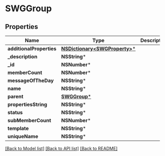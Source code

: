 # SWGGroup

## Properties
Name | Type | Description | Notes
------------ | ------------- | ------------- | -------------
**additionalProperties** | [**NSDictionary&lt;SWGProperty&gt;***](SWGProperty.md) |  | [optional] 
**_description** | **NSString*** |  | [optional] 
**_id** | **NSNumber*** |  | [optional] 
**memberCount** | **NSNumber*** |  | [optional] 
**messageOfTheDay** | **NSString*** |  | [optional] 
**name** | **NSString*** |  | [optional] 
**parent** | [**SWGGroup***](SWGGroup.md) |  | [optional] 
**propertiesString** | **NSString*** |  | [optional] 
**status** | **NSString*** |  | [optional] 
**subMemberCount** | **NSNumber*** |  | [optional] 
**template** | **NSString*** |  | [optional] 
**uniqueName** | **NSString*** |  | [optional] 

[[Back to Model list]](../README.md#documentation-for-models) [[Back to API list]](../README.md#documentation-for-api-endpoints) [[Back to README]](../README.md)


